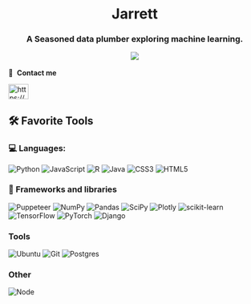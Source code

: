 <h1 align="center">Jarrett</h1>

<h3 align="center">A Seasoned data plumber exploring machine learning.

[![](https://road-to-kaggle-grandmaster.vercel.app/api/badges/dataranch/notebook)](https://www.kaggle.com/dataranch)

</h3>

🔗 &nbsp;**Contact me**
<p align="left">
<a href="https://www.kaggle.com/dataranch" target="blank"><img align="center" src="https://raw.githubusercontent.com/rahuldkjain/github-profile-readme-generator/master/src/images/icons/Social/kaggle.svg" alt="https://www.kaggle.com/efa2000" height="30" width="40" /></a>


## 🛠️ Favorite Tools

### 💻 Languages:

![Python](https://img.shields.io/badge/Python-FFD43B?style=plastic&logo=python&logoColor=blue)
![JavaScript](https://img.shields.io/badge/javascript-%23323330.svg?style=plastic&logo=javascript&logoColor=%23F7DF1E)
![R](https://img.shields.io/badge/R-276DC3?style=plastic&logo=r&logoColor=white)
![Java](https://img.shields.io/badge/java-%23ED8B00.svg?style=plastic&logo=java&logoColor=white) 
![CSS3](https://img.shields.io/badge/css3-%231572B6.svg?style=plastic&logo=css3&logoColor=white) 
![HTML5](https://img.shields.io/badge/html5-%23E34F26.svg?style=plastic&logo=html5&logoColor=white) 
<!-- ![C++](https://img.shields.io/badge/c++-%2300599C.svg?style=plastic&logo=c%2B%2B&logoColor=white) -->


### 🧰 Frameworks and libraries
![Puppeteer](https://img.shields.io/badge/Puppeteer-40B5A4?style=plastic&logo=Puppeteer&logoColor=white)
![NumPy](https://img.shields.io/badge/numpy-%23013243.svg?style=plastic&logo=numpy&logoColor=white) 
![Pandas](https://img.shields.io/badge/pandas-%23150458.svg?style=plastic&logo=pandas&logoColor=white) 
![SciPy](https://img.shields.io/badge/SciPy-%230C55A5.svg?style=plastic&logo=scipy&logoColor=%white) 
![Plotly](https://img.shields.io/badge/Plotly-%233F4F75.svg?style=plastic&logo=plotly&logoColor=white) 
![scikit-learn](https://img.shields.io/badge/scikit--learn-%23F7931E.svg?style=plastic&logo=scikit-learn&logoColor=white) 
![TensorFlow](https://img.shields.io/badge/TensorFlow-%23FF6F00.svg?style=plastic&logo=TensorFlow&logoColor=white) 
![PyTorch](https://img.shields.io/badge/PyTorch-%23EE4C2C.svg?style=plastic&logo=PyTorch&logoColor=white)
![Django](https://img.shields.io/badge/Django-092E20?style=plastic&logo=django&logoColor=green)

### Tools
![Ubuntu](https://img.shields.io/badge/Linux-FCC624?style=plastic&logo=linux&logoColor=black)
![Git](https://img.shields.io/badge/GIT-E44C30?style=plastic&logo=git&logoColor=white)
![Postgres](https://img.shields.io/badge/PostgreSQL-316192?style=plastic&logo=postgresql&logoColor=white)

### Other
![Node](https://img.shields.io/badge/Node.js-339933?style=plastic&logo=nodedotjs&logoColor=white)
